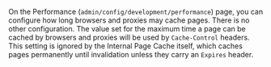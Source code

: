 On the Performance (`admin/config/development/performance`) page, you can configure how long browsers and proxies may cache pages. There is no other configuration. The value set for the maximum time a page can be cached by browsers and proxies will be used by `Cache-Control` headers. This setting is ignored by the Internal Page Cache itself, which caches pages permanently until invalidation unless they carry an `Expires` header.